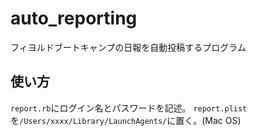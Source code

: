 # auto_reporting
フィヨルドブートキャンプの日報を自動投稿するプログラム

## 使い方
<code>report.rb</code>にログイン名とパスワードを記述。
<code>report.plist</code>を<code>/Users/xxxx/Library/LaunchAgents/</code>に置く。(Mac OS)
